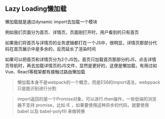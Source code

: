 ## Lazy Loading懒加载

懒加载就是通过dynamic import去加载一个模块

例如我们页面分为首页、详情页，页面刚打开时，用户看到的只有首页

如果我们将首页与详情页的业务逻辑都打在一个JS中，很明显，详情页那部分代码在首页展示中是多余的，反而延长了渲染时间

如果可以把首页和详情页分为2个JS包，首页只加载首页那部分的JS，点击详情页导航时，再去加载详情页的JS文件，显然是更好的，这便是懒加载，有用过如Vue、React等框架都有接触过路由懒加载

> 懒加载本身不是webpack的一个概念，而是ES6的import语法，webppack只是能识别进行分割

> import返回的是一个Promise对象，可以进行.then操作，一些低端的浏览器不支持 promise，比如 IE ，如果要使用这种异步的代码，就要使用 babel 以及 babel-polyfill 来做转换

